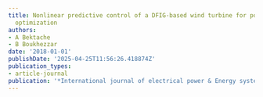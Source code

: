 ```yaml
---
title: Nonlinear predictive control of a DFIG-based wind turbine for power capture
  optimization
authors:
- A Bektache
- B Boukhezzar
date: '2018-01-01'
publishDate: '2025-04-25T11:56:26.418874Z'
publication_types:
- article-journal
publication: '*International journal of electrical power & Energy systems*'
---
```

